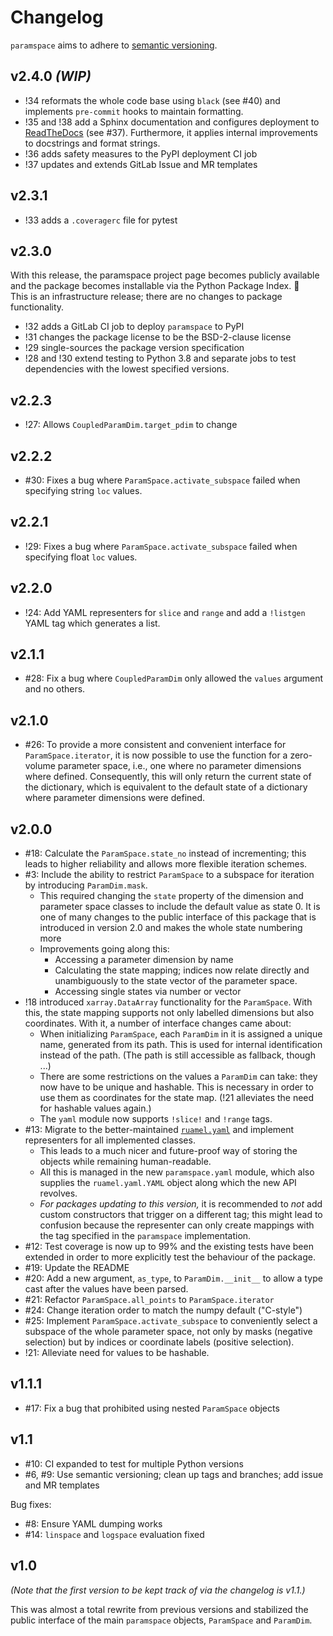 # Changelog

`paramspace` aims to adhere to [semantic versioning](https://semver.org/).

## v2.4.0 _(WIP)_
- !34 reformats the whole code base using `black` (see #40) and implements `pre-commit` hooks to maintain formatting.
- !35 and !38 add a Sphinx documentation and configures deployment to [ReadTheDocs](https://paramspace.readthedocs.io/en/latest) (see #37).
  Furthermore, it applies internal improvements to docstrings and format strings.
- !36 adds safety measures to the PyPI deployment CI job
- !37 updates and extends GitLab Issue and MR templates

## v2.3.1
- !33 adds a `.coveragerc` file for pytest

## v2.3.0
With this release, the paramspace project page becomes publicly available and the package becomes installable via the Python Package Index. :tada:  
This is an infrastructure release; there are no changes to package functionality.

- !32 adds a GitLab CI job to deploy `paramspace` to PyPI
- !31 changes the package license to be the BSD-2-clause license
- !29 single-sources the package version specification
- !28 and !30 extend testing to Python 3.8 and separate jobs to test dependencies with the lowest specified versions.  


## v2.2.3
- !27: Allows `CoupledParamDim.target_pdim` to change

## v2.2.2
- #30: Fixes a bug where `ParamSpace.activate_subspace` failed when specifying string `loc` values.

## v2.2.1
- !29: Fixes a bug where `ParamSpace.activate_subspace` failed when specifying float `loc` values.

## v2.2.0
- !24: Add YAML representers for `slice` and `range` and add a `!listgen` YAML tag which generates a list.

## v2.1.1
- #28: Fix a bug where `CoupledParamDim` only allowed the `values` argument and no others.

## v2.1.0
- #26: To provide a more consistent and convenient interface for `ParamSpace.iterator`, it is now possible to use the function for a zero-volume parameter space, i.e., one where no parameter dimensions where defined. Consequently, this will only return the current state of the dictionary, which is equivalent to the default state of a dictionary where parameter dimensions were defined.

## v2.0.0
- #18: Calculate the `ParamSpace.state_no` instead of incrementing; this leads to higher reliability and allows more flexible iteration schemes.
- #3: Include the ability to restrict `ParamSpace` to a subspace for iteration by introducing `ParamDim.mask`.
   - This required changing the `state` property of the dimension and parameter space classes to include the default value as state 0. It is one of many changes to the public interface of this package that is introduced in version 2.0 and makes the whole state numbering more
   - Improvements going along this:
      - Accessing a parameter dimension by name
      - Calculating the state mapping; indices now relate directly and unambiguously to the state vector of the parameter space.
      - Accessing single states via number or vector
- !18 introduced `xarray.DataArray` functionality for the `ParamSpace`. With this, the state mapping supports not only labelled dimensions but also coordinates. With it, a number of interface changes came about:
   - When initializing `ParamSpace`, each `ParamDim` in it is assigned a unique name, generated from its path. This is used for internal identification instead of the path. (The path is still accessible as fallback, though ...)
   - There are some restrictions on the values a `ParamDim` can take: they now have to be unique and hashable. This is necessary in order to use them as coordinates for the state map. (!21 alleviates the need for hashable values again.)
   - The `yaml` module now supports `!slice!` and `!range` tags.
- #13: Migrate to the better-maintained [`ruamel.yaml`](https://pypi.org/project/ruamel.yaml/) and implement representers for all implemented classes.
   - This leads to a much nicer and future-proof way of storing the objects while remaining human-readable.
   - All this is managed in the new `paramspace.yaml` module, which also supplies the `ruamel.yaml.YAML` object along which the new API revolves.
   - _For packages updating to this version,_ it is recommended to _not_ add custom constructors that trigger on a different tag; this might lead to confusion because the representer can only create mappings with the tag specified in the `paramspace` implementation.
- #12: Test coverage is now up to 99% and the existing tests have been extended in order to more explicitly test the behaviour of the package.
- #19: Update the README
- #20: Add a new argument, `as_type`, to `ParamDim.__init__` to allow a type cast after the values have been parsed.
- #21: Refactor `ParamSpace.all_points` to `ParamSpace.iterator`
- #24: Change iteration order to match the numpy default ("C-style")
- #25: Implement `ParamSpace.activate_subspace` to conveniently select a subspace of the whole parameter space, not only by masks (negative selection) but by indices or coordinate labels (positive selection).
- !21: Alleviate need for values to be hashable.

## v1.1.1
- #17: Fix a bug that prohibited using nested `ParamSpace` objects

## v1.1
- #10: CI expanded to test for multiple Python versions
- #6, #9: Use semantic versioning; clean up tags and branches; add issue and MR templates

Bug fixes:
- #8: Ensure YAML dumping works
- #14: `linspace` and `logspace` evaluation fixed

## v1.0
_(Note that the first version to be kept track of via the changelog is v1.1.)_

This was almost a total rewrite from previous versions and stabilized the public interface of the main `paramspace` objects, `ParamSpace` and `ParamDim`.
